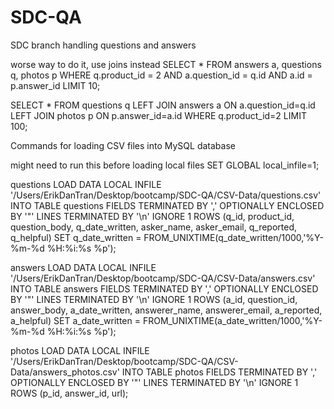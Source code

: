# SDC-QA
SDC branch handling questions and answers

worse way to do it, use joins instead
SELECT *
    FROM answers a, questions q, photos p
    WHERE q.product_id = 2
    AND a.question_id = q.id
    AND a.id = p.answer_id
    LIMIT 10;


SELECT *
FROM questions q
LEFT JOIN answers a ON a.question_id=q.id
LEFT JOIN photos p ON p.answer_id=a.id
WHERE q.product_id=2
LIMIT 100;


Commands for loading CSV files into MySQL database

might need to run this before loading local files
SET GLOBAL local_infile=1;

questions
LOAD DATA LOCAL INFILE '/Users/ErikDanTran/Desktop/bootcamp/SDC-QA/CSV-Data/questions.csv' INTO TABLE questions FIELDS TERMINATED BY ',' OPTIONALLY ENCLOSED BY '"' LINES TERMINATED BY '\n' IGNORE 1 ROWS (q_id, product_id, question_body, q_date_written, asker_name, asker_email, q_reported, q_helpful) SET q_date_written = FROM_UNIXTIME(q_date_written/1000,'%Y-%m-%d %H:%i:%s %p');

answers
LOAD DATA LOCAL INFILE '/Users/ErikDanTran/Desktop/bootcamp/SDC-QA/CSV-Data/answers.csv' INTO TABLE answers FIELDS TERMINATED BY ',' OPTIONALLY ENCLOSED BY '"' LINES TERMINATED BY '\n' IGNORE 1 ROWS (a_id, question_id, answer_body, a_date_written, answerer_name, answerer_email, a_reported, a_helpful) SET a_date_written = FROM_UNIXTIME(a_date_written/1000,'%Y-%m-%d %H:%i:%s %p');

photos
LOAD DATA LOCAL INFILE '/Users/ErikDanTran/Desktop/bootcamp/SDC-QA/CSV-Data/answers_photos.csv' INTO TABLE photos FIELDS TERMINATED BY ',' OPTIONALLY ENCLOSED BY '"' LINES TERMINATED BY '\n' IGNORE 1 ROWS (p_id, answer_id, url);
